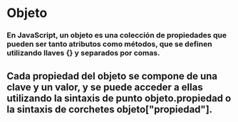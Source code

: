 # Objeto

### En JavaScript, un objeto es una colección de propiedades que pueden ser tanto atributos como métodos, que se definen utilizando llaves {} y separados por comas.

## Cada propiedad del objeto se compone de una clave y un valor, y se puede acceder a ellas utilizando la sintaxis de punto objeto.propiedad o la sintaxis de corchetes objeto["propiedad"].